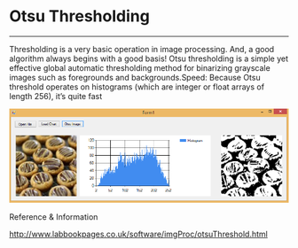 ﻿  
# Otsu Thresholding

-----------------------------------------------------------
Thresholding is a very basic operation in image processing. And, a good algorithm always begins with a good basis! Otsu thresholding is a simple yet effective global automatic thresholding method for binarizing grayscale images such as foregrounds and backgrounds.Speed: Because Otsu threshold operates on histograms (which are integer or float arrays of length 256), it’s quite fast
  


![Alt text](/screenshots/otsu.png "OnOffButton")

Reference & Information 

http://www.labbookpages.co.uk/software/imgProc/otsuThreshold.html



 
